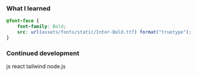 

### What I learned


```css
@font-face {
    font-family: Bold;
    src: url(assets/fonts/static/Inter-Bold.ttf) format("truetype");
}
```



### Continued development

js
react
tailwind
node.js

